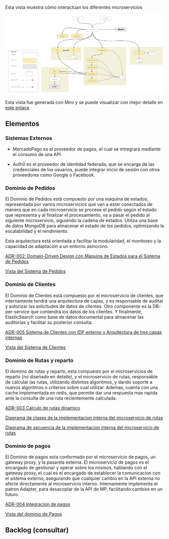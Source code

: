Esta vista muestra cómo interactúan los diferentes microservicios


![Vista Global de la Arquitectura](./imagenes/arquitectura-detalle.jpg)

Esta vista fue generada con Miro y se puede visualizar con mejor detalle en [este enlace](https://miro.com/app/board/uXjVLD5rjlQ=/?share_link_id=523970499998)

## Elementos

### Sistemas Externos

- MercadoPago es el proveedor de pagos, el cual se intregrará mediante el consumo de una API.

- Auth0 es el proveedor de identidad federada, que se encarga de las credenciales de los usuarios, puede integrar inicio de sesión con otros proveedores como Google o Facebook.

### Dominio de Pedidos

El Dominio de Pedidos está compuesto por una máquina de estados, representada por varios microservicios que van a estar conectados de manera que en cada microservicio se procese el pedido según el estado que representa y al finalizar el procesamiento, va a pasar el pedido al siguiente microservicio, siguiendo la cadena de estados.
Utiliza una base de datos MongoDB para almacenar el estado de los pedidos, optimizando la escalabilidad y el rendimiento.

Esta arquitectura está orientada a facilitar la modularidad, el monitoreo y la capacidad de adaptación a un entorno asíncrono.

[ADR-002: Domain-Driven Design con Máquina de Estados para el Sistema de Pedidos](/Architectural-Decision-Records/ADR-002.md)

[Vista del Sistema de Pedidos](/Architectural-Decision-Records/imagenes/ADR-002-ddd-microservicio-pedidos.md)

### Dominio de Clientes

El Dominio de Clientes está compuesto por el microservicio de clientes, que internamente tendrá una arquitectura de capas, y es responsable de auditar y autorizar las solicitudes de datos de clientes. Otro componente es la DB-per-service que contendrá los datos de los clientes. Y finalmente, ElasticSearch como base de datos documental para almacenar las auditorías y facilitar su posterior consulta.

[ADR-005 Sistema de Clientes con IDP externo y Arquitectura de tres capas internas](/Architectural-Decision-Records/ADR-005.md)

[Vista del Sistema de Clientes](/Architectural-Decision-Records/imagenes/ADR-005-microservicio-clientes.md)

### Dominio de Rutas y reparto

El dominio de rutas y reparto, esta compuesto por el microservicios de reparto (no diseñado en detalle), y el microservicio de rutas, responsable de calcular las rutas, utilizando distintos algoritmos, y dando soporte a nuevos algoritmos o criterios sobre cual utilizar. Ademas, cuenta con una cache implementada en redis, que permite dar una respuesta mas rapida ante la consulta de una ruta recientemente calculada.

[ADR-003 Calculo de rutas dinamico](/Architectural-Decision-Records/ADR-003.md)

[Diagrama de clases de la implementacion interna del microservicio de rutas](/Architectural-Decision-Records/imagenes/ADR-003-diagrama-de-clases.md)

[Diagrama de secuencia de la implementacion interna del microservicio de rutas](/Architectural-Decision-Records/imagenes/ADR-003-diagrama-de-secuencia.md)


### Dominio de pagos

El Dominio de pagos esta conformado por el microservicio de pagos, un gateway proxy, y la pasarela externa. El microservicio de pagos es el encargado de gestionar y operar sobre los mismos, hablando con el gateway proxy, el cual es el encargado de establecer la comunicacion con el sistema externo, asegurando que cualquier cambio en la API externa no afecte directamente al microservicio interno. Internamente implementa el patron Adapter, para desacoplar de la API de MP, facilitando cambios en un futuro.

[ADR-004 Integracion de pagos](/Architectural-Decision-Records/ADR-004.md)

[Vista del dominio de Pagos](/Architectural-Decision-Records/imagenes/ADR-004-vista-estatica-pagos.md)



## Backlog (consultar)
